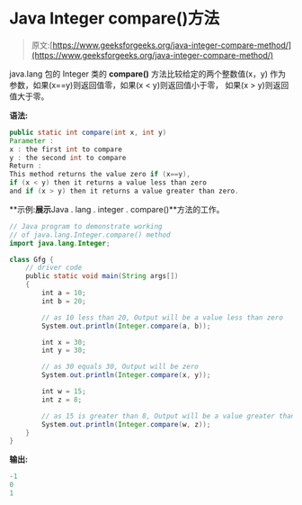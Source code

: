 # Java Integer compare()方法

> 原文:[https://www.geeksforgeeks.org/java-integer-compare-method/](https://www.geeksforgeeks.org/java-integer-compare-method/)

java.lang 包的 Integer 类的 **compare()** 方法比较给定的两个整数值(x，y)
作为参数，如果(x==y)则返回值零，如果(x < y)则返回值小于零，
如果(x > y)则返回值大于零。

**语法:**

```java
public static int compare(int x, int y)
Parameter :
x : the first int to compare
y : the second int to compare
Return :
This method returns the value zero if (x==y), 
if (x < y) then it returns a value less than zero 
and if (x > y) then it returns a value greater than zero.

```

**示例:**展示**Java . lang . integer . compare()**方法的工作。

```java
// Java program to demonstrate working
// of java.lang.Integer.compare() method
import java.lang.Integer;

class Gfg {
    // driver code
    public static void main(String args[])
    {
        int a = 10;
        int b = 20;

        // as 10 less than 20, Output will be a value less than zero
        System.out.println(Integer.compare(a, b));

        int x = 30;
        int y = 30;

        // as 30 equals 30, Output will be zero
        System.out.println(Integer.compare(x, y));

        int w = 15;
        int z = 8;

        // as 15 is greater than 8, Output will be a value greater than zero
        System.out.println(Integer.compare(w, z));
    }
}
```

**输出:**

```java
-1
0
1

```